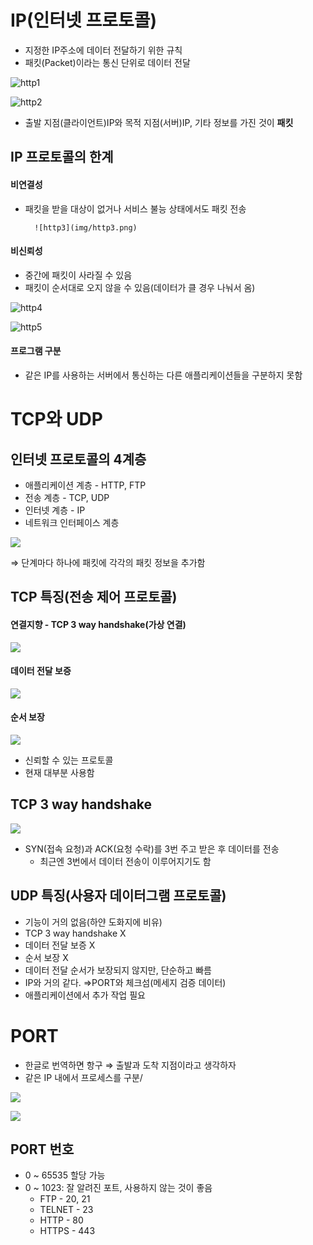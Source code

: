 # IP(인터넷 프로토콜)

- 지정한  IP주소에 데이터 전달하기 위한 규칙
- 패킷(Packet)이라는 통신 단위로 데이터 전달

![http1](img/http1.png)

![http2](img/http2.png)

- 출발 지점(클라이언트)IP와 목적 지점(서버)IP, 기타 정보를 가진 것이 **패킷**

## IP 프로토콜의 한계

#### 비연결성
- 패킷을 받을 대상이 없거나 서비스 불능 상태에서도 패킷 전송
        
        ![http3](img/http3.png)
        
#### 비신뢰성
- 중간에 패킷이 사라질 수 있음
- 패킷이 순서대로 오지 않을 수 있음(데이터가 클 경우 나눠서 옴)
        
![http4](img/HTTP4.png)
        
![http5](img/HTTP5.png)
        
#### 프로그램 구분
- 같은 IP를 사용하는 서버에서 통신하는 다른 애플리케이션들을 구분하지 못함

# TCP와 UDP

## 인터넷 프로토콜의 4계층

- 애플리케이션 계층 - HTTP, FTP
- 전송 계층 - TCP, UDP
- 인터넷 계층 - IP
- 네트워크 인터페이스 계층

![](img/HTTP6.png)

⇒ 단계마다 하나에 패킷에 각각의 패킷 정보을 추가함

## TCP 특징(전송 제어 프로토콜)

#### 연결지향 - TCP 3 way handshake(가상 연결)

![](img/TCP1.png)

#### 데이터 전달 보증

![](img/TCP2.png)

#### 순서 보장

![](img/http7.png)

- 신뢰할 수 있는 프로토콜
- 현재 대부분 사용함
    
    

## TCP 3 way handshake

![](img/http8.png)

- SYN(접속 요청)과 ACK(요청 수락)를 3번 주고 받은 후 데이터를 전송
    - 최근엔 3번에서 데이터 전송이 이루어지기도 함

## UDP 특징(사용자 데이터그램 프로토콜)

- 기능이 거의 없음(하얀 도화지에 비유)
- TCP 3 way handshake X
- 데이터 전달 보증 X
- 순서 보장 X
- 데이터 전달 순서가 보장되지 않지만, 단순하고 빠름
- IP와 거의 같다. ⇒PORT와 체크섬(메세지 검증 데이터)
- 애플리케이션에서 추가 작업 필요

  
# PORT

- 한글로 번역하면 항구 ⇒ 출발과 도착 지점이라고 생각하자
- 같은 IP 내에서 프로세스를 구분/

![](img/PORT1.png)

![](img/PORT2.png)

## PORT 번호

- 0 ~ 65535 할당 가능
- 0 ~ 1023: 잘 알려진 포트, 사용하지 않는 것이 좋음
    - FTP - 20, 21
    - TELNET - 23
    - HTTP - 80
    - HTTPS - 443